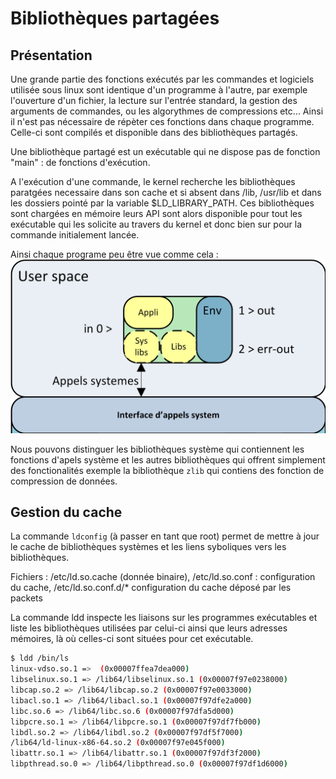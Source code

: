 # Bibliothèques partagées

## Présentation

Une grande partie des fonctions exécutés par les commandes et logiciels utilisée sous linux sont identique d'un programme à l'autre, par exemple l'ouverture d'un fichier, la lecture sur l'entrée standard, la gestion des arguments de commandes, ou les algorythmes de compressions etc... Ainsi il n'est pas nécessaire de répèter ces fonctions dans chaque programme. Celle-ci sont compilés et disponible dans des bibliothèques partagés.

Une bibliothèque partagé est un exécutable qui ne dispose pas de fonction "main" : de fonctions d'exécution.

A l'exécution d'une commande, le kernel recherche les bibliothèques paratgées necessaire dans son cache et si absent dans /lib, /usr/lib et dans les dossiers pointé par la variable $LD_LIBRARY_PATH. Ces bibliothèques sont chargées en mémoire leurs API sont alors disponible pour tout les exécutable qui les solicite au travers du kernel et donc bien sur pour la commande initialement lancée.

Ainsi chaque programe peu être vue comme cela :
![sharedlibs](./images/shared-lib.png)

Nous pouvons distinguer les bibliothèques système qui contiennent les fonctions d'apels système et les autres bibliothèques qui offrent simplement des fonctionalités exemple la bibliothèque `zlib` qui contiens des fonction de compression de données.

## Gestion du cache

La commande `ldconfig` (à passer en tant que  root) permet de mettre à jour le cache de bibliothèques systèmes et les liens syboliques vers les bibliothèques.

Fichiers : /etc/ld.so.cache (donnée binaire), /etc/ld.so.conf : configuration du cache, /etc/ld.so.conf.d/* configuration du cache déposé par les packets

La commande ldd inspecte les liaisons sur les programmes exécutables et liste les bibliothèques utilisées par celui-ci ainsi que leurs adresses mémoires, là où celles-ci sont situées pour cet exécutable.

```bash
$ ldd /bin/ls
linux-vdso.so.1 =>  (0x00007ffea7dea000)
libselinux.so.1 => /lib64/libselinux.so.1 (0x00007f97e0238000)
libcap.so.2 => /lib64/libcap.so.2 (0x00007f97e0033000)
libacl.so.1 => /lib64/libacl.so.1 (0x00007f97dfe2a000)
libc.so.6 => /lib64/libc.so.6 (0x00007f97dfa5d000)
libpcre.so.1 => /lib64/libpcre.so.1 (0x00007f97df7fb000)
libdl.so.2 => /lib64/libdl.so.2 (0x00007f97df5f7000)
/lib64/ld-linux-x86-64.so.2 (0x00007f97e045f000)
libattr.so.1 => /lib64/libattr.so.1 (0x00007f97df3f2000)
libpthread.so.0 => /lib64/libpthread.so.0 (0x00007f97df1d6000)
```

